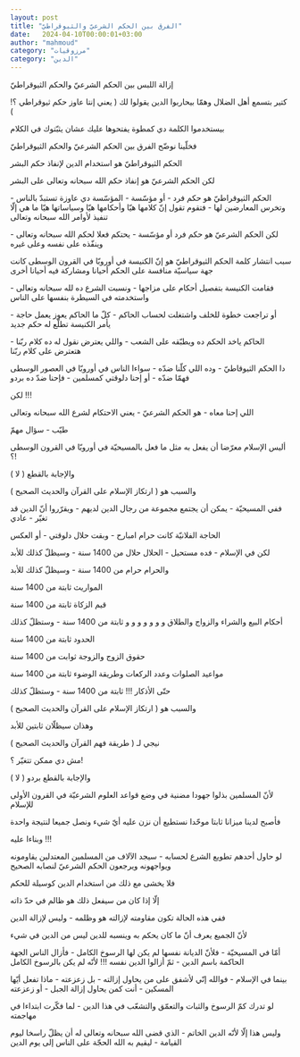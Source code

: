 ```yaml
---
layout: post
title: "الفرق بين الحكم الشرعيّ والثيوقراطيّ"
date:   2024-04-10T00:00:01+03:00
author: "mahmoud"
category: "مرزوقيات"
category: "الدين"
---
```



إزالة اللبس بين الحكم الشرعيّ والحكم الثيوقراطيّ




كتير بتسمع أهل الضلال وهمّا بيحاربوا الدين يقولوا لك (
يعني إنتا عاوز حكم ثيوقراطي ؟! )

بيستخدموا الكلمة دي كمطوة يفتحوها عليك عشان يثبّتوك في
الكلام

فخلّينا نوضّح الفرق بين الحكم الشرعيّ والحكم
الثيوقراطيّ




الحكم الثيوقراطيّ هو استخدام الدين لإنفاذ حكم
البشر

لكن الحكم الشرعيّ هو إنفاذ حكم الله سبحانه وتعالى على
البشر




الحكم الثيوقراطيّ هو حكم فرد - أو مؤسّسة - المؤسّسة دي
عاوزة تستبدّ بالناس - وتخرس المعارضين لها - فتقوم تقول إنّ كلامها هيّا
وأحكامها هيّا وسياساتها هيّا ما هي إلّا تنفيذ لأوامر الله سبحانه
وتعالى




لكن الحكم الشرعيّ هو حكم فرد أو مؤسّسة - يحتكم فعلا لحكم
الله سبحانه وتعالى - وينفّذه على نفسه وعلى غيره




سبب انتشار كلمة الحكم الثيوقراطيّ هو إنّ الكنيسة في أوروبّا
في القرون الوسطى كانت جهة سياسيّة منافسة على الحكم أحيانا ومشاركة فيه
أحيانا أخرى

فقامت الكنيسة بتفصيل أحكام على مزاجها - ونسبت الشرع ده
لله سبحانه وتعالى - واستخدمته في السيطرة بنفسها على الناس




أو تراجعت خطوة للخلف واشتغلت لحساب الحاكم - كلّ ما الحاكم
يعوز يعمل حاجة - يأمر الكنيسة تطلّع له حكم جديد

الحاكم ياخد الحكم ده ويطبّقه على الشعب - واللي يعترض نقول
له ده كلام ربّنا - هتعترض على كلام ربّنا




دا الحكم الثيوقاطيّ - وده اللي كلّنا ضدّه - سواءا الناس في
أوروبّا في العصور الوسطى فهمّا ضدّه - أو إحنا دلوقتي كمسلمين - فإحنا ضدّ ده
بردو




لكن !!!

اللي إحنا معاه - هو الحكم الشرعيّ - يعني الاحتكام لشرع
الله سبحانه وتعالى




طيّب - سؤال مهمّ

أليس الإسلام معرّضا أن يفعل به مثل ما فعل بالمسيحيّة في
أوروبّا في القرون الوسطى ؟!

والإجابة بالقطع ( لا )

والسبب هو ( ارتكاز الإسلام على القرآن والحديث
الصحيح )




ففي المسيحيّة - يمكن أن يجتمع مجموعة من رجال الدين
لديهم - ويقرّروا أنّ الدين قد تغيّر - عادي

الحاجة الفلانيّة كانت حرام امبارح - وبقت حلال دلوقتي - أو
العكس




لكن في الإسلام - فده مستحيل - الحلال حلال من 1400 سنة -
وسيظلّ كذلك للأبد

والحرام حرام من 1400 سنة - وسيظلّ كذلك للأبد

المواريث ثابتة من 1400 سنة

قيم الزكاة ثابتة من 1400 سنة

أحكام البيع والشراء والزواج والطلاق و و و و و و و ثابتة
من 1400 سنة - وستظلّ كذلك

الحدود ثابتة من 1400 سنة

حقوق الزوج والزوجة ثوابت من 1400 سنة

مواعيد الصلوات وعدد الركعات وطريقة الوضوء ثابتة من 1400
سنة

حتّى الأذكار !!! ثابتة من 1400 سنة - وستظلّ كذلك

والسبب هو ( ارتكاز الإسلام على القرآن والحديث
الصحيح )

وهذان سيظلّان ثابتين للأبد




نيجي لـ ( طريقة فهم القرآن والحديث الصحيح )

مش دي ممكن تتغيّر ؟!




والإجابة بالقطع بردو ( لا )

لأنّ المسلمين بذلوا جهودا مضنية في وضع قواعد العلوم
الشرعيّة في القرون الأولى للإسلام

فأصبح لدينا ميزانا ثابتا موحّدا نستطيع أن نزن عليه أيّ شيء
ونصل جميعا لنتيجة واحدة




وبناءا عليه !!!

لو حاول أحدهم تطويع الشرع لحسابه - سيجد الآلاف من
المسلمين المعتدلين يقاومونه ويواجهونه ويرجعون الحكم الشرعيّ لنصابه
الصحيح

فلا يخشى مع ذلك من استخدام الدين كوسيلة للحكم




إلّا إذا كان من سيفعل ذلك هو ظالم في حدّ ذاته

ففي هذه الحالة تكون مقاومته لإزالته هو وظلمه - وليس
لإزالة الدين

لأنّ الجميع يعرف أنّ ما كان يحكم به وينسبه للدين ليس من
الدين في شيء




أمّا في المسيحيّة - فلأنّ الديانة نفسها لم يكن لها الرسوخ
الكامل - فأزال الناس الجهة الحاكمة باسم الدين - ثمّ أزالوا الدين نفسه !!!
لأنّه لم يكن بالرسوخ الكامل

بينما في الإسلام - فوالله إنّي لأشفق على من يحاول
إزالته - بل زعزعته - ماذا تفعل أيّها المسكين - أنت كمن يحاول إزالة
الجبل - أو زعزعته




لو تدرك كمّ الرسوخ والثبات والتعمّق والتشعّب في هذا الدين -
لما فكّرت ابتداءا في مهاجمته

وليس هذا إلّا لأنّه الدين الخاتم - الذي قضى الله سبحانه
وتعالى له أن يظلّ راسخا ليوم القيامة - ليقيم به الله الحجّة على الناس إلى
يوم الدين
